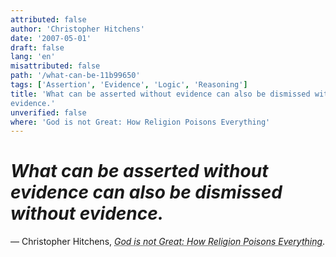 ```yaml
---
attributed: false
author: 'Christopher Hitchens'
date: '2007-05-01'
draft: false
lang: 'en'
misattributed: false
path: '/what-can-be-11b99650'
tags: ['Assertion', 'Evidence', 'Logic', 'Reasoning']
title: 'What can be asserted without evidence can also be dismissed without
evidence.'
unverified: false
where: 'God is not Great: How Religion Poisons Everything'
---
```


# *What can be asserted without evidence can also be dismissed without evidence.*
&mdash; Christopher Hitchens, <cite><abbr title="ISBN-13: 9780446579803">God is not Great: How Religion Poisons Everything</abbr></cite>.